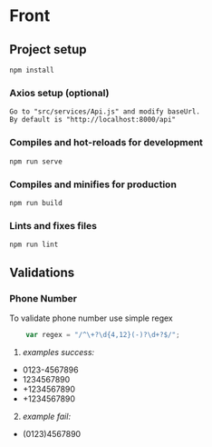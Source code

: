# Front

## Project setup
```
npm install
```

### Axios setup (optional)
```
Go to "src/services/Api.js" and modify baseUrl. 
By default is "http://localhost:8000/api"
```

### Compiles and hot-reloads for development
```
npm run serve
```

### Compiles and minifies for production
```
npm run build
```

### Lints and fixes files
```
npm run lint
```


## Validations

### Phone Number
To validate phone number use simple regex
```javascript
    var regex = "/^\+?\d{4,12}(-)?\d+?$/";
```
1. _examples success:_
* 0123-4567896
* 1234567890
* +1234567890
* +1234567890 <Enter>
2. _example fail:_
* (0123)4567890
